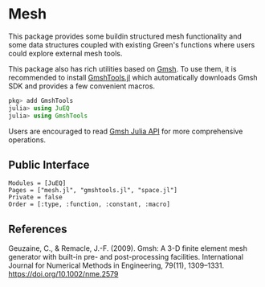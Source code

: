 # Mesh

This package provides some buildin structured mesh functionality and some
  data structures coupled with existing Green's functions where users could
  explore external mesh tools.

This package also has rich utilities based on [Gmsh](http://gmsh.info/).
  To use them, it is recommended to install
  [GmshTools.jl](https://github.com/shipengcheng1230/GmshTools.jl) which
  automatically downloads Gmsh SDK and provides a few convenient macros.


```julia
pkg> add GmshTools
julia> using JuEQ
julia> using GmshTools
```

Users are encouraged to read [Gmsh Julia API](https://gitlab.onelab.info/gmsh/gmsh/blob/master/api/gmsh.jl) for more comprehensive operations.

## Public Interface
```@autodocs
Modules = [JuEQ]
Pages = ["mesh.jl", "gmshtools.jl", "space.jl"]
Private = false
Order = [:type, :function, :constant, :macro]
```

## References
Geuzaine, C., & Remacle, J.-F. (2009). Gmsh: A 3-D finite element mesh generator with built-in pre- and post-processing facilities. International Journal for Numerical Methods in Engineering, 79(11), 1309–1331. https://doi.org/10.1002/nme.2579

